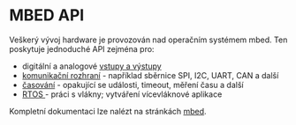 # MBED API

Veškerý vývoj hardware je provozován nad operačním systémem mbed. Ten poskytuje jednoduché API zejména pro:

* digitální a analogové [vstupy a výstupy](https://docu.byzance.cz/~/edit/primary/hardware-a-programovani/programovani-hw/mbed-api/vstupy-a-vystupy)
* [komunikační rozhraní](https://docu.byzance.cz/~/edit/primary/hardware-a-programovani/programovani-hw/mbed-api/komunikacni-rozhrani) - například sběrnice SPI, I2C, UART, CAN a další
* [časování](https://docu.byzance.cz/~/edit/primary/hardware-a-programovani/programovani-hw/mbed-api/casovani) - opakující se události, timeout, měření času a další
* [RTOS ](https://docu.byzance.cz/~/edit/primary/hardware-a-programovani/programovani-hw/mbed-api/rtos)- práci s vlákny; vytváření vícevláknové aplikace 

Kompletní dokumentaci lze nalézt na stránkách [mbed](https://os.mbed.com/docs/v5.8/reference/apis.html).

